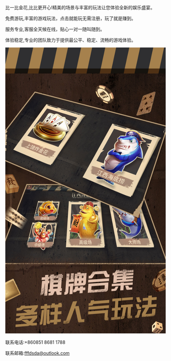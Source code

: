 比一比金花,比比更开心!精美的场景与丰富的玩法让您体验全新的娱乐盛宴。

免费游玩,丰富的游戏玩法，点击就能玩无需注册，玩了就是赚到。

服务专业,客服全天候在线，贴心一对一随叫随到。

体验稳定,专业的团队致力于提供最公平、稳定、流畅的游戏体验。

![](0x0ss.jpg)

联系电话:+860851 8681 1788

联系邮箱:fffdsda@outlook.com